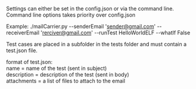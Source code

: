 Settings can either be set in the config.json or via the command line. Command line options takes priority over config.json

Example: ./mailCarrier.py --senderEmail 'sender@gmail.com' --receiverEmail 'rerciver@gmail.com' --runTest HelloWorldELF --whatIf False


Test cases are placed in a subfolder in the tests folder and must contain a test.json file.

format of test.json:<br />
  name = name of the test (sent in subject)<br />
  description =  description of the test (sent in body)<br />
  attachments = a list of files to attach to the email<br />

